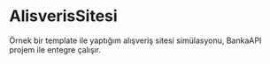 # AlisverisSitesi
 Örnek bir template ile yaptığım alışveriş sitesi simülasyonu, BankaAPI projem ile entegre çalışır.
